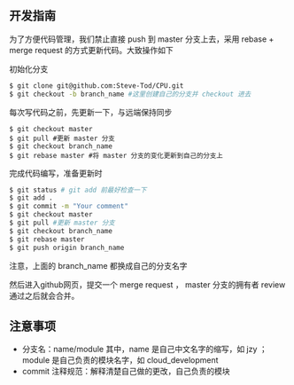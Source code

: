 ## 开发指南

为了方便代码管理，我们禁止直接 push 到 master 分支上去，采用 rebase + merge request 的方式更新代码。大致操作如下

初始化分支
```bash
$ git clone git@github.com:Steve-Tod/CPU.git
$ git checkout -b branch_name #这里创建自己的分支并 checkout 进去
```

每次写代码之前，先更新一下，与远端保持同步
```
$ git checkout master
$ git pull #更新 master 分支
$ git checkout branch_name
$ git rebase master #将 master 分支的变化更新到自己的分支上
```

完成代码编写，准备更新时
```bash
$ git status # git add 前最好检查一下
$ git add .
$ git commit -m "Your comment"
$ git checkout master
$ git pull #更新 master 分支
$ git checkout branch_name
$ git rebase master
$ git push origin branch_name
```

注意，上面的 branch\_name 都换成自己的分支名字

然后进入github网页，提交一个 merge request ， master 分支的拥有者 review 通过之后就会合并。

## 注意事项

- 分支名：name/module 其中，name 是自己中文名字的缩写，如 jzy ；module 是自己负责的模块名字，如 cloud\_development
- commit 注释规范：解释清楚自己做的更改，自己负责的模块
